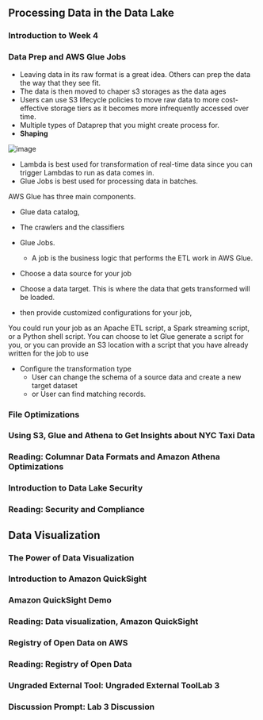 

## Processing Data in the Data Lake
### Introduction to Week 4
### Data Prep and AWS Glue Jobs
* Leaving data in its raw format is a great idea. Others can prep the data the way that they see fit.
* The data is then moved to chaper s3 storages as the data ages
* Users can use S3 lifecycle policies to move raw data to more cost-effective storage tiers as it becomes more infrequently accessed over time.
* Multiple types of Dataprep that you might create process for. 
 * **Shaping**

![image](https://user-images.githubusercontent.com/4485129/118804680-a0732900-b8c2-11eb-9c6e-5f95b5b630a3.png)

* Lambda is best used for transformation of real-time data since you can trigger Lambdas to run as data comes in.
* Glue Jobs is best used for processing data in batches.

AWS Glue has three main components. 
* Glue data catalog, 
* The crawlers and the classifiers
* Glue Jobs.
  * A job is the business logic that performs the ETL work in AWS Glue.

* Choose a data source for your job
* Choose a data target. This is where the data that gets transformed will be loaded.
* then provide customized configurations for your job,

You could run your job as an Apache ETL script, a Spark streaming script, or a Python shell script.
You can choose to let Glue generate a script for you, or you can provide an S3 location with a script that you have already written for the job to use
* Configure the transformation type 
    * User can change the schema of a source data and create a new target dataset
    * or User can find matching records.


### File Optimizations
### Using S3, Glue and Athena to Get Insights about NYC Taxi Data
### Reading: Columnar Data Formats and Amazon Athena Optimizations
### Introduction to Data Lake Security
### Reading: Security and Compliance

## Data Visualization
### The Power of Data Visualization
### Introduction to Amazon QuickSight
### Amazon QuickSight Demo
### Reading: Data visualization, Amazon QuickSight
### Registry of Open Data on AWS
### Reading: Registry of Open Data
### Ungraded External Tool: Ungraded External ToolLab 3
### Discussion Prompt: Lab 3 Discussion
